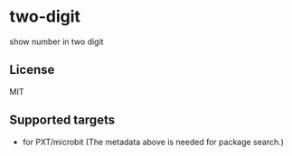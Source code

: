 # two-digit

show number in two digit

## License

MIT

## Supported targets

* for PXT/microbit
(The metadata above is needed for package search.)

